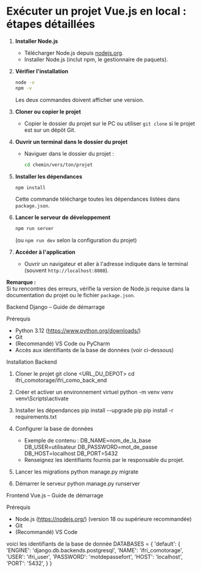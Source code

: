 # Exécuter un projet Vue.js en local : étapes détaillées

1. **Installer Node.js**
    - Télécharger Node.js depuis [nodejs.org](https://nodejs.org/).
    - Installer Node.js (inclut npm, le gestionnaire de paquets).

2. **Vérifier l'installation**
    ```bash
    node -v
    npm -v
    ```
    Les deux commandes doivent afficher une version.

3. **Cloner ou copier le projet**
    - Copier le dossier du projet sur le PC ou utiliser `git clone` si le projet est sur un dépôt Git.

4. **Ouvrir un terminal dans le dossier du projet**
    - Naviguer dans le dossier du projet :
      ```bash
      cd chemin/vers/ton/projet
      ```

5. **Installer les dépendances**
    ```bash
    npm install
    ```
    Cette commande télécharge toutes les dépendances listées dans `package.json`.

6. **Lancer le serveur de développement**
    ```bash
    npm run server
    ```
    (ou `npm run dev` selon la configuration du projet)

7. **Accéder à l'application**
    - Ouvrir un navigateur et aller à l'adresse indiquée dans le terminal (souvent `http://localhost:8080`).

**Remarque :**  
Si tu rencontres des erreurs, vérifie la version de Node.js requise dans la documentation du projet ou le fichier `package.json`.


Backend Django – Guide de démarrage

Prérequis
- Python 3.12 (https://www.python.org/downloads/)
- Git
- (Recommandé) VS Code ou PyCharm
- Accès aux identifiants de la base de données (voir ci-dessous)

Installation Backend
1. Cloner le projet
   git clone <URL_DU_DEPOT>
   cd ifri_comotorage/ifri_como_back_end

2. Créer et activer un environnement virtuel
   python -m venv venv
   venv\Scripts\activate

3. Installer les dépendances
   pip install --upgrade pip
   pip install -r requirements.txt

4. Configurer la base de données
   
   - Exemple de contenu :
     DB_NAME=nom_de_la_base
     DB_USER=utilisateur
     DB_PASSWORD=mot_de_passe
     DB_HOST=localhost
     DB_PORT=5432
   - Renseignez les identifiants fournis par le responsable du projet.

5. Lancer les migrations
   python manage.py migrate

6. Démarrer le serveur
   python manage.py runserver


Frontend Vue.js – Guide de démarrage

Prérequis
- Node.js (https://nodejs.org/) (version 18 ou supérieure recommandée)
- Git
- (Recommandé) VS Code

voici les identifiants de la base de  donnée 
DATABASES = {
    'default': {
        'ENGINE': 'django.db.backends.postgresql',
        'NAME': 'ifri_comotorage',
        'USER': 'ifri_user',
        'PASSWORD': 'motdepassefort',
        'HOST': 'localhost',
        'PORT': '5432',
    }
}
